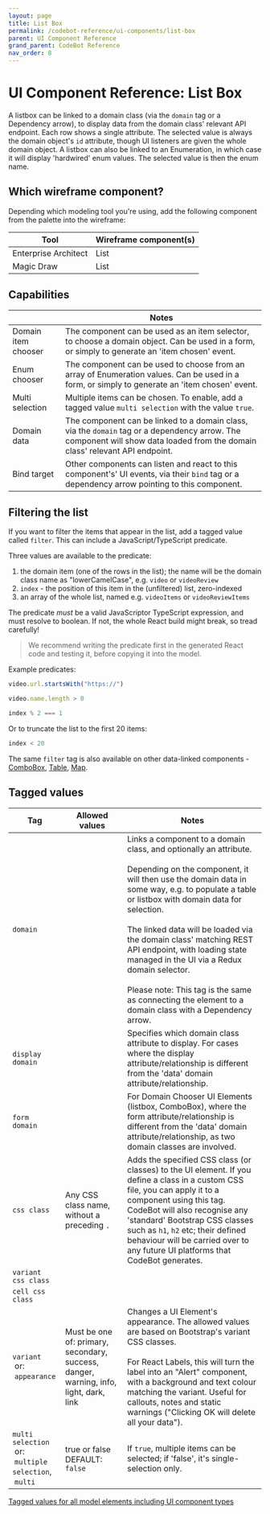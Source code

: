 ```yaml
---
layout: page
title: List Box
permalink: /codebot-reference/ui-components/list-box
parent: UI Component Reference
grand_parent: CodeBot Reference
nav_order: 8
---
```


# UI Component Reference: List Box

A listbox can be linked to a domain class (via the `domain` tag or a Dependency arrow), to display data from the domain class' relevant API endpoint. Each row shows a single attribute. The selected value is always the domain object's `id` attribute, though UI listeners are given the whole domain object. A listbox can also be linked to an Enumeration, in which case it will display 'hardwired' enum values. The selected value is then the enum name.

## Which wireframe component?

Depending which modeling tool you're using, add the following component from the palette into the wireframe:

| Tool    |  Wireframe component(s) |
| ------- |  ---------------------- |
| Enterprise Architect | List |
| Magic Draw | List |


## Capabilities

|        |  Notes               |
| ------ |  ------------------- |
| Domain item chooser | The component can be used as an item selector, to choose a domain object. Can be used in a form, or simply to generate an 'item chosen' event. |
| Enum chooser | The component can be used to choose from an array of Enumeration values. Can be used in a form, or simply to generate an 'item chosen' event. |
| Multi selection | Multiple items can be chosen. To enable, add a tagged value `multi selection` with the value `true`. |
| Domain data | The component can be linked to a domain class, via the `domain` tag or a dependency arrow. The component will show data loaded from the domain class' relevant API endpoint. |
| Bind target | Other components can listen and react to this component's' UI events, via their `bind` tag or a dependency arrow pointing to this component. |

## Filtering the list

If you want to filter the items that appear in the list, add a tagged value called `filter`. This can include a JavaScript/TypeScript predicate.

Three values are available to the predicate:

1. the domain item (one of the rows in the list); the name will be the domain class name as "lowerCamelCase", e.g. `video` or `videoReview`
2. `index` - the position of this item in the (unfiltered) list, zero-indexed
3. an array of the whole list, named e.g. `videoItems` or `videoReviewItems`

The predicate *must* be a valid JavaScriptor TypeScript expression, and must resolve to boolean. If not, the whole React build might break, so tread carefully!

> We recommend writing the predicate first in the generated React code and testing it, before copying it into the model.

Example predicates:

```JavaScript
video.url.startsWith("https://")
```

```JavaScript
video.name.length > 0
```

```JavaScript
index % 2 === 1
```

Or to truncate the list to the first 20 items:
```JavaScript
index < 20
```

The same `filter` tag is also available on other data-linked components - [ComboBox](combo-box), [Table](table), [Map](map-picker).


## Tagged values

| Tag      | Allowed values | Notes               |
| -------- | -------------- | ------------------- |
| `domain`  |  | Links a component to a domain class, and optionally an attribute.<br><br>Depending on the component, it will then use the domain data in some way, e.g. to populate a table or listbox with domain data for selection.<br><br>The linked data will be loaded via the domain class' matching REST API endpoint, with loading state managed in the UI via a Redux domain selector.<br><br>Please note: This tag is the same as connecting the element to a domain class with a Dependency arrow. |
| `display domain`  |  | Specifies which domain class attribute to display.  For cases where the display attribute/relationship is different from the 'data' domain attribute/relationship. |
| `form domain`  |  | For Domain Chooser UI Elements (listbox, ComboBox), where the form attribute/relationship is different from the 'data' domain attribute/relationship, as two domain classes are involved. |
| `css class`  | Any CSS class name, without a preceding `.` | Adds the specified CSS class (or classes) to the UI element. If you define a class in a custom CSS file, you can apply it to a component using this tag. CodeBot will also recognise any 'standard' Bootstrap CSS classes such as `h1`, `h2` etc; their defined behaviour will be carried over to any future UI platforms that CodeBot generates. |
| `variant css class`  |  |  |
| `cell css class`  |  |  |
| `variant`<br>&nbsp;or:<br>&nbsp;`appearance`  | Must be one of: primary, secondary, success, danger, warning, info, light, dark, link | Changes a UI Element's appearance. The allowed values are based on Bootstrap's variant CSS classes.<br><br>For React Labels, this will turn the label into an "Alert" component, with a background and text colour matching the variant. Useful for callouts, notes and static warnings ("Clicking OK will delete all your data"). |
| `multi selection`<br>&nbsp;or:<br>&nbsp;`multiple selection`, <br>&nbsp;`multi`  | true or false DEFAULT: `false` | If `true`, multiple items can be selected; if 'false', it's single-selection only. |

[Tagged values for all model elements including UI component types](../tagged-values)


